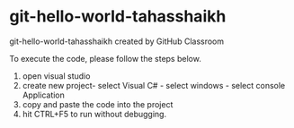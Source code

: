# git-hello-world-tahasshaikh
git-hello-world-tahasshaikh created by GitHub Classroom

To execute the code, please follow the steps below. 
1. open visual studio 
2. create new project- select Visual C# - select windows - select console Application
3. copy and paste the code into the project 
4. hit CTRL+F5 to run without debugging. 
